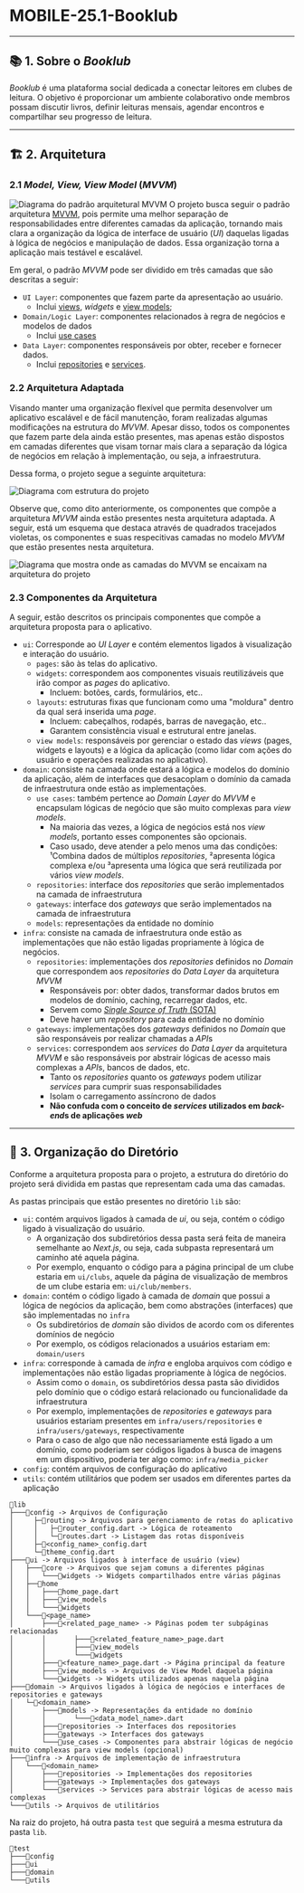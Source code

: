 # MOBILE-25.1-Booklub

---

## 📚 1. Sobre o *Booklub*
*Booklub* é uma plataforma social dedicada a conectar leitores em clubes de 
leitura. O objetivo é proporcionar um ambiente colaborativo onde membros possam 
discutir livros, definir leituras mensais, agendar encontros e compartilhar seu 
progresso de leitura.

---

## 🏗 2. Arquitetura
### 2.1 *Model, View, View Model* (*MVVM*)
![Diagrama do padrão arquitetural *MVVM*](https://docs.flutter.dev/assets/images/docs/app-architecture/guide/feature-architecture-simplified-with-logic-layer.png)
O projeto busca seguir o padrão arquitetura [MVVM](https://docs.flutter.dev/app-architecture/guide),
pois permite uma melhor separação de responsabilidades entre diferentes camadas
da aplicação, tornando mais clara a organização da lógica de interface de
usuário (*UI*) daquelas ligadas à lógica de negócios e manipulação de dados. 
Essa organização torna a aplicação mais testável e escalável.

Em geral, o padrão *MVVM* pode ser dividido em três camadas que são descritas 
a seguir:
- `UI Layer`: componentes que fazem parte da apresentação ao usuário.
    - Inclui [views](https://docs.flutter.dev/app-architecture/guide#views),
      *widgets* e [view models](https://docs.flutter.dev/app-architecture/guide#view-models);
- `Domain/Logic Layer`: componentes relacionados à regra de negócios e modelos 
   de dados
  - Inclui [use cases](https://docs.flutter.dev/app-architecture/guide#optional-domain-layer)
- `Data Layer`: componentes responsáveis por obter, receber e
  fornecer dados.
    - Inclui [repositories](https://docs.flutter.dev/app-architecture/guide#repositories)
      e [services](https://docs.flutter.dev/app-architecture/guide#services).

### 2.2 Arquitetura Adaptada
Visando manter uma organização flexível que permita desenvolver um 
aplicativo escalável e de fácil manutenção, foram realizadas algumas 
modificações na estrutura do *MVVM*. Apesar disso, todos os componentes que
fazem parte dela ainda estão presentes, mas apenas estão dispostos em camadas
diferentes que visam tornar mais clara a separação da lógica de negócios em
relação à implementação, ou seja, a infraestrutura.

Dessa forma, o projeto segue a seguinte arquitetura:

![Diagrama com estrutura do projeto](https://i.imgur.com/iHU3Ydg.png)

Observe que, como dito anteriormente, os componentes que compõe a arquitetura
*MVVM* ainda estão presentes nesta arquitetura adaptada. A seguir, está um
esquema que destaca através de quadrados tracejados violetas, os componentes
e suas respecitivas camadas no modelo *MVVM* que estão presentes nesta 
arquitetura.

![Diagrama que mostra onde as camadas do *MVVM* se encaixam na arquitetura do projeto](https://i.imgur.com/erSQOtk.png)

### 2.3 Componentes da Arquitetura
A seguir, estão descritos os principais componentes que compõe a arquitetura
proposta para o aplicativo.
- `ui`: Corresponde ao *UI Layer* e contém elementos ligados à visualização e
   interação do usuário.
  - `pages`: são às telas do aplicativo.
  - `widgets`: correspondem aos componentes visuais reutilizáveis que irão 
     compor as *pages* do aplicativo.
    - Incluem: botões, cards, formulários, etc..
  - `layouts`: estruturas fixas que funcionam como uma "moldura" dentro da qual 
     será inserida uma *page*.
    - Incluem: cabeçalhos, rodapés, barras de navegação, etc..
    - Garantem consistência visual e estrutural entre janelas.
  - `view models`: responsáveis por gerenciar o estado das *views* (pages, 
     widgets e layouts) e a lógica da aplicação (como lidar com ações do usuário
     e operações realizadas no aplicativo).
- `domain`: consiste na camada onde estará a lógica e modelos do domínio da
   aplicação, além de interfaces que desacoplam o domínio da camada de 
   infraestrutura onde estão as implementações.
  - `use cases`: também pertence ao *Domain Layer* do *MVVM* e encapsulam
     lógicas de negócio que são muito complexas para *view models*.
    - Na maioria das vezes, a lógica de negócios está nos *view models*,
      portanto esses componentes são opcionais.
    - Caso usado, deve atender a pelo menos uma das condições: 
      ¹Combina dados de múltiplos *repositories*, ²apresenta lógica complexa 
       e/ou ³apresenta uma lógica que será reutilizada por vários *view models*.
  - `repositories`: interface dos *repositories* que serão implementados na
     camada de infraestrutura
  - `gateways`: interface dos *gateways* que serão implementados na camada de
     infraestrutura
  - `models`: representações da entidade no domínio
- `infra`: consiste na camada de infraestrutura onde estão as implementações
   que não estão ligadas propriamente à lógica de negócios.
  - `repositories`: implementações dos *repositories* definidos no *Domain* que
     correspondem aos *repositories* do *Data Layer* da arquitetura *MVVM*
    - Responsáveis por: obter dados, transformar dados brutos em modelos de
      domínio, caching, recarregar dados, etc.
    - Servem como [*Single Source of Truth* (SOTA)](https://docs.flutter.dev/app-architecture/concepts#single-source-of-truth)
    - Deve haver um *repository* para cada entidade no domínio
  - `gateways`: implementações dos *gateways* definidos no *Domain* que são
     responsáveis por realizar chamadas a *API*s
  - `services`: correspondem aos *services* do *Data Layer* da arquitetura 
     *MVVM* e são responsáveis por abstrair lógicas de acesso mais complexas a
     *API*s, bancos de dados, etc.
    - Tanto os *repositories* quanto os *gateways* podem utilizar *services*
      para cumprir suas responsabilidades
    - Isolam o carregamento assíncrono de dados
    - **Não confuda com o conceito de *services* utilizados em *back-end*s de
      aplicações *web***

---

## 📁 3. Organização do Diretório
Conforme a arquitetura proposta para o projeto, a estrutura do diretório do
projeto será dividida em pastas que representam cada uma das camadas.

As pastas principais que estão presentes no diretório `lib` são:
- `ui`: contém arquivos ligados à camada de *ui*, ou seja, contém o código
   ligado à visualização do usuário.
  - A organização dos subdiretórios dessa pasta será feita de maneira semelhante
    ao *Next.js*, ou seja, cada subpasta representará um caminho até aquela
    página.
  - Por exemplo, enquanto o código para a página principal de um clube estaria
    em `ui/clubs`, aquele da página de visualização de membros de um clube 
    estaria em: `ui/club/members`.
- `domain`: contém o código ligado à camada de *domain* que possui a lógica
   de negócios da aplicação, bem como abstrações (interfaces) que são 
   implementadas no `infra`
  - Os subdiretórios de *domain* são dividos de acordo com os diferentes 
    domínios de negócio
  - Por exemplo, os códigos relacionados a usuários estariam em: `domain/users`
- `infra`: corresponde à camada de *infra* e engloba arquivos com código e 
   implementações não estão ligadas propriamente à lógica de negócios.
  - Assim como o `domain`, os subdiretórios dessa pasta são divididos pelo
    domínio que o código estará relacionado ou funcionalidade da infraestrutura
  - Por exemplo, implementações de *repositories* e *gateways* para usuários
    estariam presentes em `infra/users/repositories` e `infra/users/gateways`,
    respectivamente
  - Para o caso de algo que não necessariamente está ligado a um domínio, como
    poderiam ser códigos ligados à busca de imagens em um dispositivo, poderia
    ter algo como: `infra/media_picker`
- `config`: contém arquivos de configuração do aplicativo
- `utils`: contém utilitários que podem ser usados em diferentes partes da
   aplicação

```
📁lib
├───📁config -> Arquivos de Configuração
│     ├─📁routing -> Arquivos para gerenciamento de rotas do aplicativo
│     │   ├─🔷router_config.dart -> Lógica de roteamento
│     │   └─🔷routes.dart -> Listagem das rotas disponíveis
│     ├─🔷<config_name>_config.dart
│     └─🔷theme_config.dart
├───📁ui -> Arquivos ligados à interface de usuário (view)
│   ├───📁core -> Arquivos que sejam comuns a diferentes páginas
│   │   └───📁widgets -> Widgets compartilhados entre várias páginas
│   ├──📁home
│   │   ├───🔷home_page.dart
│   │   ├───📁view_models
│   │   └───📁widgets
│   └───📁<page_name>
│       ├───📁<related_page_name> -> Páginas podem ter subpáginas relacionadas
│       │       ├───🔷<related_feature_name>_page.dart
│       │       ├───📁view_models
│       │       └───📁widgets
│       ├───🔷<feature_name>_page.dart -> Página principal da feature
│       ├───📁view_models -> Arquivos de View Model daquela página
│       └───📁widgets -> Widgets utilizados apenas naquela página
├───📁domain -> Arquivos ligados à lógica de negócios e interfaces de repositories e gateways
│   └─📁<domain_name>
│       ├───📁models -> Representações da entidade no domínio
│       │       └───🔷<data_model_name>.dart
│       ├───📁repositories -> Interfaces dos repositories
│       ├───📁gateways -> Interfaces dos gateways
│       └───📁use_cases -> Componentes para abstrair lógicas de negócio muito complexas para view models (opcional)
├───📁infra -> Arquivos de implementação de infraestrutura
│   └───📁<domain_name>
│       ├───📁repositories -> Implementações dos repositories
│       ├───📁gateways -> Implementações dos gateways
│       └───📁services -> Services para abstrair lógicas de acesso mais complexas
└───📁utils -> Arquivos de utilitários
```

Na raiz do projeto, há outra pasta `test` que seguirá a mesma
estrutura da pasta `lib`.
```
📁test
├───📁config
├───📁ui
├───📁domain
└───📁utils
```